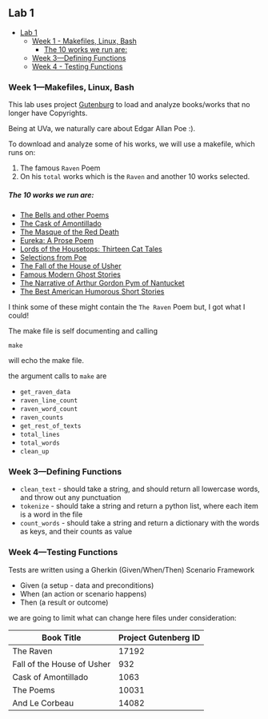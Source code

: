 ## Lab 1 

<!-- TOC -->
  * [Lab 1](#lab-1-)
    * [Week 1 - Makefiles, Linux, Bash](#week-1---makefiles-linux-bash)
        * [The 10 works we run are:](#the-10-works-we-run-are)
    * [Week 3—Defining Functions](#week-3defining-functions)
    * [Week 4 - Testing Functions](#week-4---testing-functions)
<!-- TOC -->


### Week 1—Makefiles, Linux, Bash

This lab uses project [Gutenburg](https://www.gutenberg.org/ebooks/1065)
to load and analyze books/works that no longer have Copyrights. 

Being at UVa, we naturally care about Edgar Allan Poe :).

To download and analyze some of his works, we will use a makefile, which runs on:
1) The famous `Raven` Poem
2) On his `total` works which is the `Raven` and another 10 works selected.

##### The 10 works we run are:

  * [The Bells and other Poems](https://gutenberg.org/cache/epub/50852/pg50852.txt)
  * [The Cask of Amontillado](https://gutenberg.org/cache/epub/1063/pg1063.txt)
  * [The Masque of the Red Death](https://gutenberg.org/cache/epub/1064/pg1064.txt)
  * [Eureka: A Prose Poem](https://gutenberg.org/cache/epub/32037/pg32037.txt)
  * [Lords of the Housetops: Thirteen Cat Tales](https://gutenberg.org/cache/epub/30092/pg30092.txt)
  * [Selections from Poe](https://gutenberg.org/cache/epub/8893/pg8893.txt)
  * [The Fall of the House of Usher](https://gutenberg.org/cache/epub/932/pg932.txt)
  * [Famous Modern Ghost Stories](https://gutenberg.org/cache/epub/15143/pg15143.txt)
  * [The Narrative of Arthur Gordon Pym of Nantucket](https://gutenberg.org/cache/epub/51060/pg51060.txt)
  * [The Best American Humorous Short Stories](https://gutenberg.org/cache/epub/10947/pg10947.txt)

I think some of these might contain the `The Raven` Poem but, I got what I could!

The make file is self documenting and calling
```shell
make 
```
will echo the make file.

the argument calls to `make` are 
* `get_raven_data`
* `raven_line_count`
* `raven_word_count`
* `raven_counts`
* `get_rest_of_texts`
* `total_lines`
* `total_words`
* `clean_up`

### Week 3—Defining Functions

  * `clean_text` - should take a string, and should return all lowercase words, and throw out any punctuation
  * `tokenize` - should take a string and return a python list, where each item is a word in the file
  * `count_words` - should take a string and return a dictionary with the words as keys, and their counts as value

### Week 4—Testing Functions

Tests are written using a Gherkin (Given/When/Then) Scenario Framework

* Given (a setup - data and preconditions)
* When (an action or scenario happens)
* Then (a result or outcome)


we are going to limit what can change here
files under consideration:


| Book Title                 | Project Gutenberg ID |
|----------------------------|----------------------|
| The Raven                  | 17192                |
| Fall of the House of Usher | 932                  |
| Cask of Amontillado        | 1063                 |
| The Poems                  | 10031                |
| And Le Corbeau             | 14082                |

